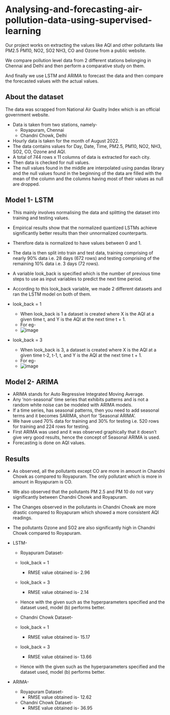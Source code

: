 # Analysing-and-forecasting-air-pollution-data-using-supervised-learning

Our project works on extracting the values like AQI and other pollutants like PM2.5 PM10, NO2, SO2 NH3, CO and Ozone from a public website.

We compare pollution level data from 2 different stations belonging in Chennai and Delhi and then perform a comparative study on them.

And finally we use LSTM and ARIMA to forecast the data and then compare the forecasted values with the actual values.

## About the dataset ##

The data was scrapped from National Air Quality Index which is an official government website.

- Data is taken from two stations, namely-
    - Royapuram, Chennai
    - Chandni Chowk, Delhi
- Hourly data is taken for the month of August 2022.
- The data contains values for Day, Date, Time, PM2.5, PM10, NO2, NH3, SO2, CO, Ozone and AQI.
- A total of 744 rows x 11 columns of data is extracted for each city.
- Then data is checked for null values. 
- The null values found in the middle are interpolated using pandas library and the null values found in the beginning of the data are filled with the mean of the column and the columns having most of their values as null are dropped.


## Model 1- LSTM ##

- This mainly involves normalising the data and splitting the dataset into training and testing values.
- Empirical results show that the normalized quantized LSTMs achieve significantly better results than their unnormalized counterparts.
- Therefore data is normalized to have values between 0 and 1.
- The data is then split into train and test data, training comprising of nearly 90% data i.e. 28 days (672 rows) and testing comprising of the remaining 10% data i.e. 3 days (72 rows).
- A variable look_back is specified which is the number of previous time steps to use as input variables to predict the next time period.
- According to this look_back variable, we made 2 different datasets and ran the LSTM model on both of them.
- look_back = 1
    - When look_back is 1 a dataset is created where X is the AQI at a given time t, and Y is the AQI at the next time t + 1.
    - For eg-
    - ![image](https://github.com/Prajwal-Gupta/Analysing-and-forecasting-air-pollution-data-using-supervised-learning/assets/61011807/3c807f3c-878e-4f38-ac46-3d20c814aa8f)



- look_back = 3
    - When look_back is 3, a dataset is created where X is the AQI at a given time t-2, t-1, t, and Y is the AQI at the next time t + 1.
    - For eg-
    - ![image](https://github.com/Prajwal-Gupta/Analysing-and-forecasting-air-pollution-data-using-supervised-learning/assets/61011807/3d0c7939-006e-4eff-888e-94d7af0dbcdc)
 

## Model 2- ARIMA ##

- ARIMA stands for Auto Regressive Integrated Moving Average.
- Any ‘non-seasonal’ time series that exhibits patterns and is not a random white noise can be modeled with ARIMA models.
- If a time series, has seasonal patterns, then you need to add seasonal terms and it becomes SARIMA, short for ‘Seasonal ARIMA’.
- We have used  70% data for training and 30% for testing i.e. 520 rows for training and 224 rows for testing.
- First ARIMA was used and it was observed graphically that it doesn’t give very good results, hence the concept of Seasonal ARIMA is used.
- Forecasting is done on AQI values.


## Results ##

- As observed, all the pollutants except CO are more in amount in Chandni Chowk as compared to Royapuram. The only pollutant which is more in amount in Royapuram is CO.
- We also observed that the pollutants PM 2.5 and PM 10 do not vary significantly between Chandni Chowk and Royapuram.
- The Changes observed in the pollutants in Chandni Chowk are more drastic compared to Royapuram which showed a more consistent AQI readings.
- The pollutants Ozone and SO2 are also significantly high in Chandni Chowk compared to Royapuram.

- LSTM-
    - Royapuram Dataset-
    - look_back = 1
        - RMSE value obtained is- 2.96
    - look_back = 3
        - RMSE value obtained is- 2.14
    - Hence with the given such as the hyperparameters specified and the dataset used, model (b) performs better.

    - Chandni Chowk Dataset-
    - look_back = 1
        - RMSE value obtained is- 15.17 
    - look_back = 3
        - RMSE value obtained is- 13.66
    - Hence with the given such as the hyperparameters specified and the dataset used, model (b) performs better.
 
- ARIMA-
    - Royapuram Dataset-
        - RMSE value obtained is- 12.62
    - Chandni Chowk Dataset-
        - RMSE value obtained is- 36.95







